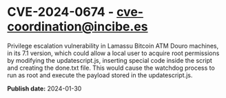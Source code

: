 # CVE-2024-0674 - cve-coordination@incibe.es

Privilege escalation vulnerability in Lamassu Bitcoin ATM Douro machines, in its 7.1 version, which could allow a local user to acquire root permissions by modifying the updatescript.js, inserting special code inside the script and creating the done.txt file. This would cause the watchdog process to run as root and execute the payload stored in the updatescript.js.

**Publish date:** 2024-01-30
